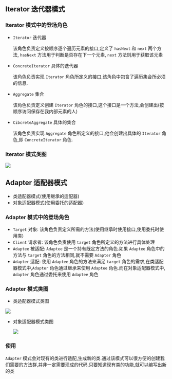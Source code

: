 ## Iterator 迭代器模式

### Iterator 模式中的登场角色

* `Iterator` 迭代器

  该角色负责定义按顺序逐个遍历元素的接口,定义了 `hasNext` 和 `next` 两个方法, `hasNext` 方法用于判断是否存在下一个元素, `next` 方法则用于获取该元素

* `ConcreteIterator` 具体的迭代器

  该角色负责实现 `Iterator` 角色所定义的接口,该角色中包含了遍历集合所必须的信息.

* `Aggregate` 集合

  该角色负责定义创建 `Iterator` 角色的接口,这个接口是一个方法,会创建出(按顺序访问保存在我内部元素的人)

* `CibcreteAggregate` 具体的集合

  该角色负责实现 `Aggregate` 角色所定义的接口,他会创建出具体的 `Iterator` 角色,即 `ConcreteIterator` 角色.

### Iterator 模式类图

![](C:\Users\work\IdeaProjects\some_book\DesignPatterns\ClassDiagram\Iterator.jpg)

## Adapter 适配器模式

* 类适配器模式(使用继承的适配器)
* 对象适配器模式(使用委托的适配器)

### Adapter 模式中的登场角色

* `Target` 对象: 该角色负责定义所需的方法(使用继承时使用接口,使用委托时使用类)
* `Client` 请求者: 该角色负责使用 `target` 角色所定义的方法进行具体处理
* `Adaptee` 被适配: `Adaptee` 是一个持有既定方法的角色.如果 `Adaptee` 角色中的方法与 `target` 角色的方法相同,就不需要 `Adapter` 角色
* `Adapter` 适配: 使用 `Adaptee` 角色的方法来满足 `target` 角色的需求,在类适配器模式中,`Adapter` 角色通过继承来使用 `Adaptee` 角色.而在对象适配器模式中, `Adapter` 角色通过委托来使用 `Adaptee` 角色

### Adapter 模式类图

* 类适配器模式类图

![](C:\Users\work\IdeaProjects\some_book\DesignPatterns\ClassDiagram\类适配器模式类图.png)

* 对象适配器模式类图

  ![](C:\Users\work\IdeaProjects\some_book\DesignPatterns\ClassDiagram\对象适配器模式的类图.png)

### 使用

`Adapter` 模式会对现有的类进行适配,生成新的类.通过该模式可以很方便的创建我们需要的方法群,并非一定需要现成的代码,只要知道现有类的功能,就可以编写出新的类

